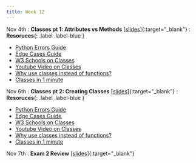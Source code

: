```yaml
---
title: Week 12
---
```


Nov 4th
: **Classes pt 1: Attributes vs Methods** [\[slides\]](https://docs.google.com/presentation/d/1HXqGiSoKO3fIO88ZrTuUFt4ar2ZyBrWAiUau9Mmfr5Y/edit?usp=sharing){:target="\_blank"}
: **Resoruces**{: .label .label-blue }
- [Python Errors Guide](https://docs.google.com/document/d/1S9DKwV66X5zdpiikkvXE7OnUneR4FRKem3v2xGc4zRg/edit?usp=sharing)
- [Edge Cases Guide](https://docs.google.com/document/d/1erH8pX7RWOcaF2SLMjThGzq7nwDChwIruURsV9-wGN8/edit?usp=sharing)
- [W3 Schools on Classes](https://www.w3schools.com/python/python_classes.asp)
- [Youtube Video on Classes](https://www.youtube.com/watch?v=q2SGW2VgwAM)
- [Why use classes instead of functions?](https://www.reddit.com/r/learnpython/comments/1mc8ih/why_should_you_use_classes_instead_of_functions/)
- [Classes in 1 minute](https://www.youtube.com/watch?v=yYALsys-P_w)

Nov 6th
: **Classes pt 2: Creating Classes** [\[slides\]](https://docs.google.com/presentation/d/1VqWHcFKV-WELDLOfw3K-PDCJMQKQ8VpmizhbOdx3LY4/edit?usp=sharing){:target="\_blank"}
: **Resoruces**{: .label .label-blue }
- [Python Errors Guide](https://docs.google.com/document/d/1S9DKwV66X5zdpiikkvXE7OnUneR4FRKem3v2xGc4zRg/edit?usp=sharing)
- [Edge Cases Guide](https://docs.google.com/document/d/1erH8pX7RWOcaF2SLMjThGzq7nwDChwIruURsV9-wGN8/edit?usp=sharing)
- [W3 Schools on Classes](https://www.w3schools.com/python/python_classes.asp)
- [Youtube Video on Classes](https://www.youtube.com/watch?v=q2SGW2VgwAM)
- [Why use classes instead of functions?](https://www.reddit.com/r/learnpython/comments/1mc8ih/why_should_you_use_classes_instead_of_functions/)
- [Classes in 1 minute](https://www.youtube.com/watch?v=yYALsys-P_w)

Nov 7th
: **Exam 2 Review** [\[slides\]](https://docs.google.com/presentation/d/1Pj1DOF45Czn2O-4tjm813zLazXO5QEodvpcxfoi1-lY/edit?usp=sharing){:target="\_blank"}
